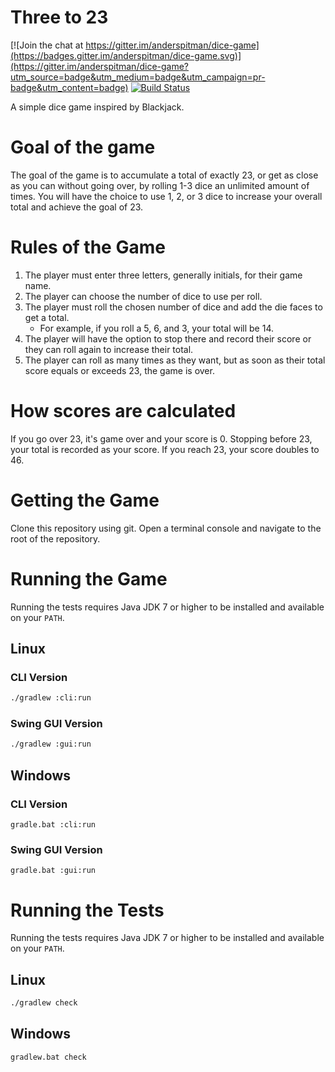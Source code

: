 # Three to 23

[![Join the chat at https://gitter.im/anderspitman/dice-game](https://badges.gitter.im/anderspitman/dice-game.svg)](https://gitter.im/anderspitman/dice-game?utm_source=badge&utm_medium=badge&utm_campaign=pr-badge&utm_content=badge)
[![Build Status](https://travis-ci.org/anderspitman/dice-game.svg?branch=master)](https://travis-ci.org/anderspitman/dice-game)

A simple dice game inspired by Blackjack.

# Goal of the game
The goal of the game is to accumulate a total of exactly 23, or get as close as you can without going over, by rolling 1-3 dice an unlimited amount of times. You will have the choice to use 1, 2, or 3 dice to increase your overall total and achieve the goal of 23.

# Rules of the Game
1.  The player must enter three letters, generally initials, for their game name.
2.  The player can choose the number of dice to use per roll.
3.  The player must roll the chosen number of dice and add the die faces to get a total.
    - For example, if you roll a 5, 6, and 3, your total will be 14.
4.  The player will have the option to stop there and record their score or they can roll again to increase their total.
5.  The player can roll as many times as they want, but as soon as their total score equals or exceeds 23, the game is over.

# How scores are calculated
If you go over 23, it's game over and your score is 0.
Stopping before 23, your total is recorded as your score.
If you reach 23, your score doubles to 46.

# Getting the Game

Clone this repository using git. Open a terminal console and navigate to the
root of the repository.

# Running the Game

Running the tests requires Java JDK 7 or higher to be installed and available
on your `PATH`.

## Linux

### CLI Version

```bash
./gradlew :cli:run
```

### Swing GUI Version

```bash
./gradlew :gui:run
```

## Windows

### CLI Version

```
gradle.bat :cli:run
```

### Swing GUI Version
```
gradle.bat :gui:run
```

# Running the Tests

Running the tests requires Java JDK 7 or higher to be installed and available
on your `PATH`.

## Linux

```bash
./gradlew check 
```
## Windows

```
gradlew.bat check
```
